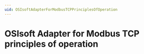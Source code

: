 ```yaml
---
uid: OSIsoftAdapterForModbusTCPPrinciplesOfOperation
---
```


# OSIsoft Adapter for Modbus TCP principles of operation
